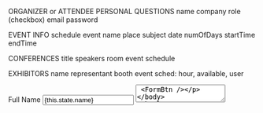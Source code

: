 ORGANIZER or ATTENDEE
PERSONAL QUESTIONS
name
company
role (checkbox)
email
password

EVENT INFO
schedule
event name
place
subject
date
numOfDays
startTime
endTime

CONFERENCES
title
speakers
room
event
schedule

EXHIBITORS
name
representant
booth
event
sched: hour, available, user

 <Label>Full Name</Label>
            <Input 
            name="name"
            value={this.state.name}
            type="text"
            placeHolder="Enter your full name"
            onChange={this.handleInputChange}
            />
            <TextArea
            type="text"
            placeHolder="Enter the description of the conference"
            />
            <FormBtn />
